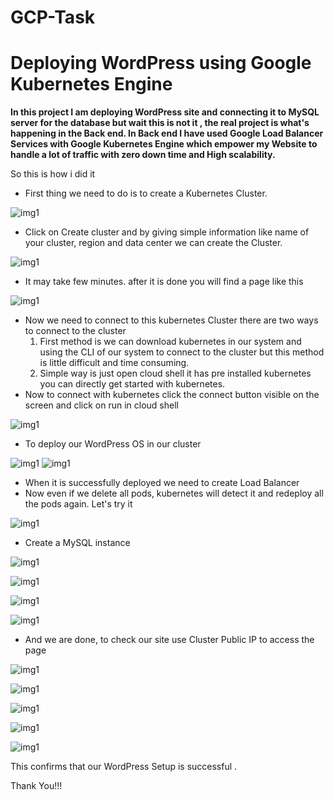 # GCP-Task

# Deploying WordPress using Google Kubernetes Engine

**In this project I am deploying WordPress site and connecting it to MySQL server for the database but wait this is not it , the real project is what's happening in the Back end.
In Back end I have used Google Load Balancer Services with Google Kubernetes Engine which empower my Website to handle a lot of traffic with zero down time and High scalability.**

So this is how i did it

* First thing we need to do is to create a Kubernetes Cluster.

![img1](https://github.com/adrsh-23/GCP-Task/blob/main/K-1.PNG)

* Click on Create cluster and by giving simple information like name of your cluster, region and data center we can create the Cluster.

![img1](https://github.com/adrsh-23/GCP-Task/blob/main/k-2.PNG)

* It may take few minutes. after it is done you will find a page like this

![img1](https://github.com/adrsh-23/GCP-Task/blob/main/k-3.PNG)

* Now we need to connect to this kubernetes Cluster there are two ways to connect to the cluster
  1. First method is we can download kubernetes in our system and using the CLI of our system to connect to the cluster but this method is little difficult and time consuming.
  2. Simple way is just open cloud shell it has pre installed kubernetes you can directly get started with kubernetes.
* Now to connect with kubernetes click the connect button visible on the screen and click on run in cloud shell

![img1](https://github.com/adrsh-23/GCP-Task/blob/main/k-4.PNG)

* To deploy our WordPress OS in our cluster

![img1](https://github.com/adrsh-23/GCP-Task/blob/main/k-5.PNG)
![img1](https://github.com/adrsh-23/GCP-Task/blob/main/k-6.PNG)

* When it is successfully deployed we need to create Load Balancer
* Now even if we delete all pods, kubernetes will detect it and redeploy all the pods again. Let's try it

![img1](https://github.com/adrsh-23/GCP-Task/blob/main/k-7.PNG)

* Create a MySQL instance

![img1](https://github.com/adrsh-23/GCP-Task/blob/main/sql-1.PNG)

![img1](https://github.com/adrsh-23/GCP-Task/blob/main/sql-2.PNG)

![img1](https://github.com/adrsh-23/GCP-Task/blob/main/sql-3.PNG)

![img1](https://github.com/adrsh-23/GCP-Task/blob/main/sql-4.PNG)

* And we are done, to check our site use Cluster Public IP to access the page

![img1](https://github.com/adrsh-23/GCP-Task/blob/main/word-1.PNG)

![img1](https://github.com/adrsh-23/GCP-Task/blob/main/word-2.PNG)

![img1](https://github.com/adrsh-23/GCP-Task/blob/main/word-3.PNG)

![img1](https://github.com/adrsh-23/GCP-Task/blob/main/word-4.PNG)

![img1](https://github.com/adrsh-23/GCP-Task/blob/main/word-5.PNG)

This confirms that our WordPress Setup is successful .

Thank You!!!





